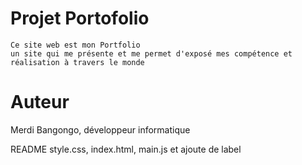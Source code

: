     
# Projet Portofolio
    
    Ce site web est mon Portfolio
    un site qui me présente et me permet d'exposé mes compétence et réalisation à travers le monde

# Auteur
Merdi Bangongo, développeur informatique 

README
style.css, index.html, main.js et ajoute de label